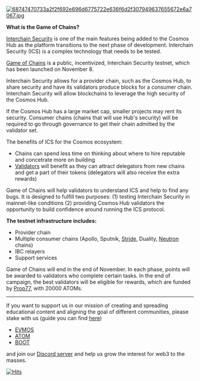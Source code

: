[![68747470733a2f2f692e696d6775722e636f6d2f307949637655672e6a7067.jpg](https://i.postimg.cc/PJx4q21C/68747470733a2f2f692e696d6775722e636f6d2f307949637655672e6a7067.jpg)](https://postimg.cc/r0BWnGnT)


**What is the Game of Chains?**

[Interchain Security](https://github.com/cosmos/interchain-security) is one of the main features being added to the Cosmos Hub as the platform transitions to the next phase of development. Interchain Security (ICS) is a complex technology that needs to be tested.

[Game of Chains](https://github.com/hyphacoop/ics-testnets/tree/main/game-of-chains-2022#phase-1-two-dummy-chains) is a public, incentivized, Interchain Security testnet, which has been launched on November 8.

Interchain Security allows for a provider chain, such as the Cosmos Hub, to share security and have its validators produce blocks for a consumer chain. Interchain Security will allow blockchains to leverage the high security of the Cosmos Hub. 

If the Cosmos Hub has a large market cap, smaller projects may rent its security. Consumer chains (chains that will use Hub's security) will be required to go through governance to get their chain admitted by the validator set.

The benefits of ICS for the Cosmos ecosystem:
- Chains can spend less time on thinking about where to hire reputable and concetrate more on building
- [Validators](https://wallet.keplr.app/chains/cosmos-hub?modal=validator&chain=cosmoshub-4&validator_address=cosmosvaloper1e859xaue4k2jzqw20cv6l7p3tmc378pc3k8g2u) will benefit as they can attract delegators from new chains and get a part of their tokens (delegators will also receive the extra rewards)

Game of Chains will help validators to understand ICS and help to find any bugs. It is designed to fulfill two purposes: (1) testing Interchain Security in mainnet-like conditions (2) providing Cosmos Hub validators the opportunity to build confidence around running the ICS protocol.

**The testnet infrastructure includes:**

- Provider chain
- Multiple consumer chains (Apollo, Sputnik, [Stride](https://www.citizencosmos.space/stride), Duality, [Neutron](https://www.citizencosmos.space/neutron) chains)
- IBC relayers
- Support services

Game of Chains will end in the end of November. In each phase, points will be awarded to validators who complete certain tasks. In the end of campaign, the best validators will be eligible for rewards, which are funded by [Prop77](https://www.mintscan.io/cosmos/proposals/77), with 20000 ATOMs.

------------------------------------------------------------------------------------------------------------------------------------------------------------------
If you want to support us in our mission of creating and spreading educational content and aligning the goal of different communities, please stake with us (guide you can find [here](https://www.citizencosmos.space/staking)) 
- [EVMOS](https://wallet.keplr.app/chains/evmos?modal=validator&chain=evmos_9001-2&validator_address=evmosvaloper1mtwvpdd57gpkyejd566s24afr9zm5ryq8gwpvj) 
- [ATOM](https://wallet.keplr.app/chains/cosmos-hub?modal=validator&chain=cosmoshub-4&validator_address=cosmosvaloper1e859xaue4k2jzqw20cv6l7p3tmc378pc3k8g2u) 
- [BOOT](https://wallet.keplr.app/chains/bostrom?modal=validator&chain=bostrom&validator_address=bostromvaloper1f7nx65pmayfenpfwzwaamwas4ygmvalqj6dz5r)

and join our [Discord server](https://discord.gg/kJaG3EucCX) and help us grow the interest for web3 to the masses.

[![Hits](https://hits.seeyoufarm.com/api/count/incr/badge.svg?url=https%3A%2F%2Fcitizen-cosmos.github.io%2Fblog%2Fgameofchain.html&count_bg=%2379C83D&title_bg=%23555555&icon=&icon_color=%23E7E7E7&title=hits&edge_flat=false)](https://hits.seeyoufarm.com) 
